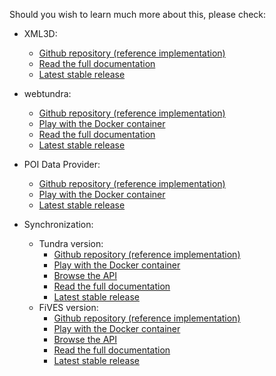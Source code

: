 Should you wish to learn much more about this, please check: 

   - XML3D:
      - [Github repository (reference implementation)](https://github.com/Fiware/webui.XML3D)
      - [Read the full documentation](https://xml3d.readthedocs.org/en/latest)
      - [Latest stable release](https://github.com/xml3d/xml3d.js/releases/latest) 

   - webtundra: 
      - [Github repository (reference implementation)](https://github.com/Fiware/webui.WebTundra3D)
      - [Play with the Docker container](https://hub.docker.com/r/adminotech/webtundra/)
      - [Read the full documentation](http://webtundra.readthedocs.org/en/latest/)
      - [Latest stable release](https://github.com/realXtend/WebTundra/releases/latest) 
   
   - POI Data Provider: 
      - [Github repository (reference implementation)](https://github.com/Fiware/webui.POIDataProvider)
      - [Play with the Docker container](https://hub.docker.com/r/ariokkon/fiware_poi_dataprovider/)
      - [Latest stable release](https://github.com/Chiru/FIWARE-POIDataProvider/releases/latest)    

   - Synchronization: 
      - Tundra version:
         - [Github repository (reference implementation)](https://github.com/Fiware/webui.Synchronization.Tundra)
         - [Play with the Docker container](https://hub.docker.com/r/loorni/synchronization/)
         - [Browse the API](http://docs.sceneapi.apiary.io/)
         - [Read the full documentation](http://synchronization.readthedocs.org/en/latest/)
         - [Latest stable release](https://github.com/realXtend/tundra/releases/latest) 
      - FiVES version:
         - [Github repository (reference implementation)](https://github.com/Fiware/webui.Synchronization.FivES)
         - [Play with the Docker container](https://hub.docker.com/r/tospie/fives/)
         - [Browse the API](http://docs.sceneapi.apiary.io/)
         - [Read the full documentation](http://fives.readthedocs.org/en/latest/ )
         - [Latest stable release](https://github.com/fives-team/FiVES/releases/latest) 



